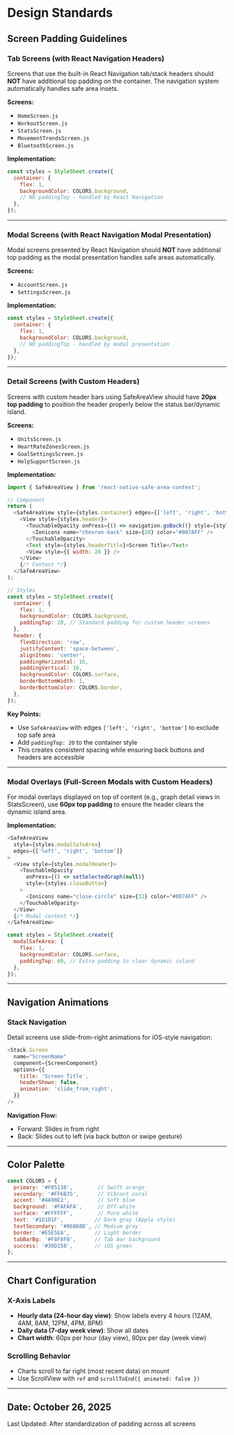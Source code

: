 # Design Standards

## Screen Padding Guidelines

### Tab Screens (with React Navigation Headers)
Screens that use the built-in React Navigation tab/stack headers should **NOT** have additional top padding on the container. The navigation system automatically handles safe area insets.

**Screens:**
- `HomeScreen.js`
- `WorkoutScreen.js`
- `StatsScreen.js`
- `MovementTrendsScreen.js`
- `BluetoothScreen.js`

**Implementation:**
```javascript
const styles = StyleSheet.create({
  container: {
    flex: 1,
    backgroundColor: COLORS.background,
    // NO paddingTop - handled by React Navigation
  },
});
```

---

### Modal Screens (with React Navigation Modal Presentation)
Modal screens presented by React Navigation should **NOT** have additional top padding as the modal presentation handles safe areas automatically.

**Screens:**
- `AccountScreen.js`
- `SettingsScreen.js`

**Implementation:**
```javascript
const styles = StyleSheet.create({
  container: {
    flex: 1,
    backgroundColor: COLORS.background,
    // NO paddingTop - handled by modal presentation
  },
});
```

---

### Detail Screens (with Custom Headers)
Screens with custom header bars using SafeAreaView should have **20px top padding** to position the header properly below the status bar/dynamic island.

**Screens:**
- `UnitsScreen.js`
- `HeartRateZonesScreen.js`
- `GoalSettingsScreen.js`
- `HelpSupportScreen.js`

**Implementation:**
```javascript
import { SafeAreaView } from 'react-native-safe-area-context';

// Component
return (
  <SafeAreaView style={styles.container} edges={['left', 'right', 'bottom']}>
    <View style={styles.header}>
      <TouchableOpacity onPress={() => navigation.goBack()} style={styles.backButton}>
        <Ionicons name="chevron-back" size={28} color="#007AFF" />
      </TouchableOpacity>
      <Text style={styles.headerTitle}>Screen Title</Text>
      <View style={{ width: 28 }} />
    </View>
    {/* Content */}
  </SafeAreaView>
);

// Styles
const styles = StyleSheet.create({
  container: {
    flex: 1,
    backgroundColor: COLORS.background,
    paddingTop: 20, // Standard padding for custom header screens
  },
  header: {
    flexDirection: 'row',
    justifyContent: 'space-between',
    alignItems: 'center',
    paddingHorizontal: 16,
    paddingVertical: 16,
    backgroundColor: COLORS.surface,
    borderBottomWidth: 1,
    borderBottomColor: COLORS.border,
  },
});
```

**Key Points:**
- Use `SafeAreaView` with edges `['left', 'right', 'bottom']` to exclude top safe area
- Add `paddingTop: 20` to the container style
- This creates consistent spacing while ensuring back buttons and headers are accessible

---

### Modal Overlays (Full-Screen Modals with Custom Headers)
For modal overlays displayed on top of content (e.g., graph detail views in StatsScreen), use **60px top padding** to ensure the header clears the dynamic island area.

**Implementation:**
```javascript
<SafeAreaView 
  style={styles.modalSafeArea} 
  edges={['left', 'right', 'bottom']}
>
  <View style={styles.modalHeader}>
    <TouchableOpacity 
      onPress={() => setSelectedGraph(null)} 
      style={styles.closeButton}
    >
      <Ionicons name="close-circle" size={32} color="#007AFF" />
    </TouchableOpacity>
  </View>
  {/* Modal content */}
</SafeAreaView>

const styles = StyleSheet.create({
  modalSafeArea: {
    flex: 1,
    backgroundColor: COLORS.surface,
    paddingTop: 60, // Extra padding to clear dynamic island
  },
});
```

---

## Navigation Animations

### Stack Navigation
Detail screens use slide-from-right animations for iOS-style navigation:

```javascript
<Stack.Screen 
  name="ScreenName" 
  component={ScreenComponent}
  options={{ 
    title: 'Screen Title',
    headerShown: false,
    animation: 'slide_from_right',
  }}
/>
```

**Navigation Flow:**
- Forward: Slides in from right
- Back: Slides out to left (via back button or swipe gesture)

---

## Color Palette

```javascript
const COLORS = {
  primary: '#F05138',        // Swift orange
  secondary: '#FF6B35',      // Vibrant coral
  accent: '#4A90E2',         // Soft blue
  background: '#FAFAFA',     // Off-white
  surface: '#FFFFFF',        // Pure white
  text: '#1D1D1F',          // Dark gray (Apple style)
  textSecondary: '#86868B', // Medium gray
  border: '#E5E5EA',        // Light border
  tabBarBg: '#F8F8F8',      // Tab bar background
  success: '#30D158',       // iOS green
};
```

---

## Chart Configuration

### X-Axis Labels
- **Hourly data (24-hour day view)**: Show labels every 4 hours (12AM, 4AM, 8AM, 12PM, 4PM, 8PM)
- **Daily data (7-day week view)**: Show all dates
- **Chart width**: 60px per hour (day view), 80px per day (week view)

### Scrolling Behavior
- Charts scroll to far right (most recent data) on mount
- Use ScrollView with `ref` and `scrollToEnd({ animated: false })`

---

## Date: October 26, 2025
Last Updated: After standardization of padding across all screens
